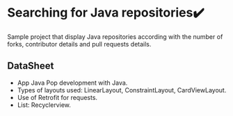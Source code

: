 # Searching for Java repositories:heavy_check_mark:

Sample project that display Java repositories according with the number of forks, contributor details and pull requests details.

## DataSheet

- App Java Pop development with Java.
- Types of layouts used: LinearLayout, ConstraintLayout, CardViewLayout.
- Use of Retrofit for requests.
- List: Recyclerview.
